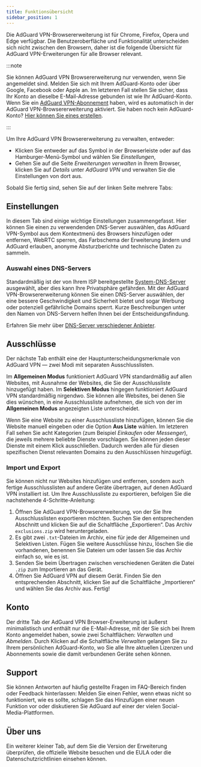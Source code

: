 ```yaml
---
title: Funktionsübersicht
sidebar_position: 1
---
```


Die AdGuard VPN-Browsererweiterung ist für Chrome, Firefox, Opera und Edge verfügbar. Die Benutzeroberfläche und Funktionalität unterscheiden sich nicht zwischen den Browsern, daher ist die folgende Übersicht für AdGuard VPN-Erweiterungen für alle Browser relevant.

:::note

Sie können AdGuard VPN Browsererweiterung nur verwenden, wenn Sie angemeldet sind. Melden Sie sich mit Ihrem AdGuard-Konto oder über Google, Facebook oder Apple an. Im letzteren Fall stellen Sie sicher, dass Ihr Konto an dieselbe E-Mail-Adresse gebunden ist wie Ihr AdGuard-Konto. Wenn Sie ein [AdGuard VPN-Abonnement](/general/subscription) haben, wird es automatisch in der AdGuard VPN-Browsererweiterung aktiviert. Sie haben noch kein AdGuard-Konto? [Hier können Sie eines erstellen](https://auth.adguard.com/registration.html).

:::

Um Ihre AdGuard VPN Browsererweiterung zu verwalten, entweder:

- Klicken Sie entweder auf das Symbol in der Browserleiste oder auf das Hamburger-Menü-Symbol und wählen Sie *Einstellungen*,
- Gehen Sie auf die Seite *Erweiterungen verwalten* in Ihrem Browser, klicken Sie auf *Details* unter *AdGuard VPN* und verwalten Sie die Einstellungen von dort aus.

Sobald Sie fertig sind, sehen Sie auf der linken Seite mehrere Tabs:

## Einstellungen

In diesem Tab sind einige wichtige Einstellungen zusammengefasst. Hier können Sie einen zu verwendenden DNS-Server auswählen, das AdGuard VPN-Symbol aus dem Kontextmenü des Browsers hinzufügen oder entfernen, WebRTC sperren, das Farbschema der Erweiterung ändern und AdGuard erlauben, anonyme Absturzberichte und technische Daten zu sammeln.

### Auswahl eines DNS-Servers

Standardmäßig ist der von Ihrem ISP bereitgestellte [System-DNS-Server](https://adguard-dns.io/kb/general/dns-filtering/#what-is-dns) ausgewählt, aber dies kann Ihre Privatsphäre gefährden. Mit der AdGuard VPN-Browsererweiterung können Sie einen DNS-Server auswählen, der eine bessere Geschwindigkeit und Sicherheit bietet und sogar Werbung oder potenziell gefährliche Domains sperrt. Kurze Beschreibungen unter den Namen von DNS-Servern helfen Ihnen bei der Entscheidungsfindung.

Erfahren Sie mehr über [DNS-Server verschiedener Anbieter](https://adguard-dns.io/kb/general/dns-providers/).

## Ausschlüsse

Der nächste Tab enthält eine der Hauptunterscheidungsmerkmale von AdGuard VPN — zwei Modi mit separaten Ausschlusslisten.

Im **Allgemeinen Modus** funktioniert AdGuard VPN standardmäßig auf allen Websites, mit Ausnahme der Websites, die Sie der Ausschlussliste hinzugefügt haben. Im **Selektiven Modus** hingegen funktioniert AdGuard VPN standardmäßig nirgendwo. Sie können alle Websites, bei denen Sie dies wünschen, in eine Ausschlussliste aufnehmen, die sich von der im **Allgemeinen Modus** angezeigten Liste unterscheidet.

Wenn Sie eine Website zu einer Ausschlussliste hinzufügen, können Sie die Website manuell eingeben oder die Option **Aus Liste** wählen. Im letzteren Fall sehen Sie acht Kategorien (zum Beispiel *Einkaufen* oder *Messenger*), die jeweils mehrere beliebte Dienste vorschlagen. Sie können jeden dieser Dienste mit einem Klick ausschließen. Dadurch werden alle für diesen spezifischen Dienst relevanten Domains zu den Ausschlüssen hinzugefügt.

### Import und Export

Sie können nicht nur Websites hinzufügen und entfernen, sondern auch fertige Ausschlusslisten auf andere Geräte übertragen, auf denen AdGuard VPN installiert ist. Um Ihre Ausschlussliste zu exportieren, befolgen Sie die nachstehende 4-Schritte-Anleitung:

1. Öffnen Sie AdGuard VPN-Browsererweiterung, von der Sie Ihre Ausschlusslisten exportieren möchten. Suchen Sie den entsprechenden Abschnitt und klicken Sie auf die Schaltfläche „Exportieren“. Das Archiv `exclusions.zip` wird heruntergeladen.
1. Es gibt zwei `.txt`-Dateien im Archiv, eine für jede der Allgemeinen und Selektiven Listen. Fügen Sie weitere Ausschlüsse hinzu, löschen Sie die vorhandenen, benennen Sie Dateien um oder lassen Sie das Archiv einfach so, wie es ist.
1. Senden Sie beim Übertragen zwischen verschiedenen Geräten die Datei `.zip` zum Importieren an das Gerät.
1. Öffnen Sie AdGuard VPN auf diesem Gerät. Finden Sie den entsprechenden Abschnitt, klicken Sie auf die Schaltfläche „Importieren“ und wählen Sie das Archiv aus. Fertig!

## Konto

Der dritte Tab der AdGuard VPN Browser-Erweiterung ist äußerst minimalistisch und enthält nur die E-Mail-Adresse, mit der Sie sich bei Ihrem Konto angemeldet haben, sowie zwei Schaltflächen: *Verwalten* und *Abmelden*. Durch Klicken auf die Schaltfläche *Verwalten* gelangen Sie zu Ihrem persönlichen AdGuard-Konto, wo Sie alle Ihre aktuellen Lizenzen und Abonnements sowie die damit verbundenen Geräte sehen können.

## Support

Sie können Antworten auf häufig gestellte Fragen im FAQ-Bereich finden oder Feedback hinterlassen: Melden Sie einen Fehler, wenn etwas nicht so funktioniert, wie es sollte, schlagen Sie das Hinzufügen einer neuen Funktion vor oder diskutieren Sie AdGuard auf einer der vielen Social-Media-Plattformen.

## Über uns

Ein weiterer kleiner Tab, auf dem Sie die Version der Erweiterung überprüfen, die offizielle Website besuchen und die EULA oder die Datenschutzrichtlinien einsehen können.
